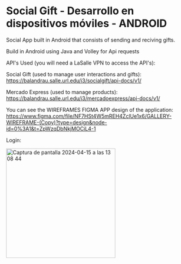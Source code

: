 # Social Gift - Desarrollo en dispositivos móviles - ANDROID
Social App built in Android that consists of sending and reciving gifts.

Build in Android using Java and Volley for Api requests

API's Used (you will need a LaSalle VPN to access the API's):

Social Gift (used to manage user interactions and gifts): https://balandrau.salle.url.edu/i3/socialgift/api-docs/v1/

Mercado Express (used to manage products): https://balandrau.salle.url.edu/i3/mercadoexpress/api-docs/v1/

You can see the WIREFRAMES FIGMA APP design of the application: https://www.figma.com/file/NF7HSt4W5mREH4ZclUe1x6/GALLERY-WIREFRAME-(Copy)?type=design&node-id=0%3A1&t=ZpWzqDbNkjMOCiL4-1


Login:

<img width="296" alt="Captura de pantalla 2024-04-15 a las 13 08 44" src="https://github.com/OscarRD22/Social_Gift/assets/118936787/2397c5f6-3aa3-4a1b-86b4-00aafc5f6656">

